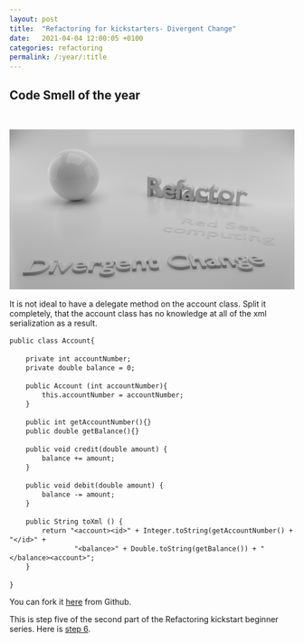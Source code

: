 ```yaml
---
layout: post
title:  "Refactoring for kickstarters- Divergent Change"
date:   2021-04-04 12:00:05 +0100
categories: refactoring
permalink: /:year/:title
---
```


## Code Smell of the year
<br>

![Divergent Change](../images/Refactoring/Refactor-divergent-change.png)


It is not ideal to have a delegate method on the account class.
Split it completely, that the account class has no knowledge at all of the xml serialization as a result.

    
    public class Account{
    
        private int accountNumber;
        private double balance = 0;
    
        public Account (int accountNumber){
            this.accountNumber = accountNumber;
        }

        public int getAccountNumber(){}
        public double getBalance(){}
        
        public void credit(double amount) {
            balance += amount;    
        }

        public void debit(double amount) {
            balance -= amount;
        }
        
        public String toXml () {
            return "<account><id>" + Integer.toString(getAccountNumber() + "</id>" +
                    "<balance>" + Double.toString(getBalance()) + "</balance><account>";
        } 

    }

You can fork it [here](https://github.com/redseacomputing/Refactoring_DivergentChange2) from Github.

This is step five of the second part of the Refactoring kickstart beginner series. Here is [step 6](https://redseacomputing.github.io/2021/Refactoring2-6-lazy-class).